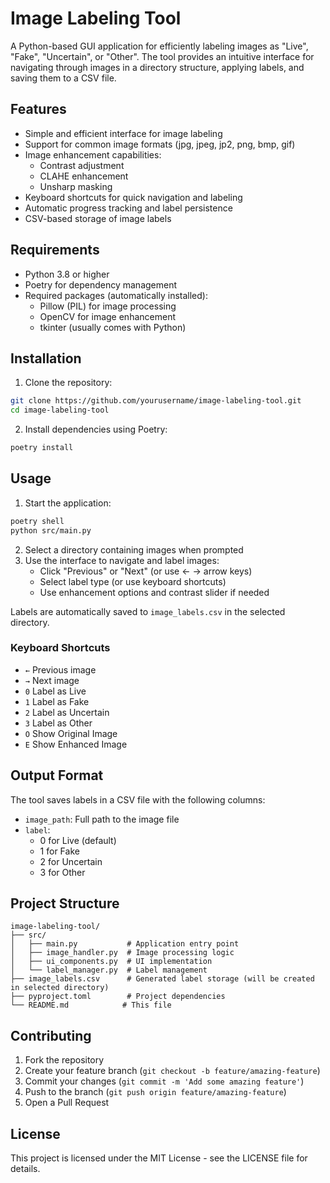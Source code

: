# Image Labeling Tool

A Python-based GUI application for efficiently labeling images as "Live", "Fake", "Uncertain", or "Other". The tool provides an intuitive interface for navigating through images in a directory structure, applying labels, and saving them to a CSV file.

## Features

- Simple and efficient interface for image labeling
- Support for common image formats (jpg, jpeg, jp2, png, bmp, gif)
- Image enhancement capabilities:
  - Contrast adjustment
  - CLAHE enhancement
  - Unsharp masking
- Keyboard shortcuts for quick navigation and labeling
- Automatic progress tracking and label persistence
- CSV-based storage of image labels

## Requirements

- Python 3.8 or higher
- Poetry for dependency management
- Required packages (automatically installed):
  - Pillow (PIL) for image processing
  - OpenCV for image enhancement
  - tkinter (usually comes with Python)

## Installation

1. Clone the repository:
```bash
git clone https://github.com/yourusername/image-labeling-tool.git
cd image-labeling-tool
```

2. Install dependencies using Poetry:
```bash
poetry install
```

## Usage

1. Start the application:
```bash
poetry shell
python src/main.py
```

2. Select a directory containing images when prompted
3. Use the interface to navigate and label images:
   - Click "Previous" or "Next" (or use ← → arrow keys)
   - Select label type (or use keyboard shortcuts)
   - Use enhancement options and contrast slider if needed

Labels are automatically saved to `image_labels.csv` in the selected directory.

### Keyboard Shortcuts

- `←` Previous image
- `→` Next image
- `0` Label as Live
- `1` Label as Fake
- `2` Label as Uncertain
- `3` Label as Other
- `O` Show Original Image
- `E` Show Enhanced Image

## Output Format

The tool saves labels in a CSV file with the following columns:
- `image_path`: Full path to the image file
- `label`: 
  - 0 for Live (default)
  - 1 for Fake
  - 2 for Uncertain
  - 3 for Other

## Project Structure

```
image-labeling-tool/
├── src/
│   ├── main.py           # Application entry point
│   ├── image_handler.py  # Image processing logic
│   ├── ui_components.py  # UI implementation
│   └── label_manager.py  # Label management
├── image_labels.csv      # Generated label storage (will be created in selected directory)
├── pyproject.toml        # Project dependencies
└── README.md            # This file
```

## Contributing

1. Fork the repository
2. Create your feature branch (`git checkout -b feature/amazing-feature`)
3. Commit your changes (`git commit -m 'Add some amazing feature'`)
4. Push to the branch (`git push origin feature/amazing-feature`)
5. Open a Pull Request

## License

This project is licensed under the MIT License - see the LICENSE file for details.